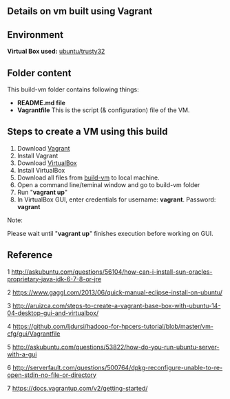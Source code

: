 Details on vm built using Vagrant
------

Environment
------
__Virtual Box used:__ [ubuntu/trusty32](https://atlas.hashicorp.com/ubuntu/boxes/trusty32)

Folder content
-----
This build-vm folder contains following things:
- __README.md file__
- __Vagrantfile__
  This is the script (& configuration) file of the VM.


Steps to create a VM using this build
-----

1. Download [Vagrant](https://www.vagrantup.com/)
2. Install Vagrant
3. Download [VirtualBox](https://www.virtualbox.org/wiki/Downloads)
4. Install VirtualBox
5. Download all files from [build-vm](https://github.com/SoftwareEngineeringToolDemos/ICSE-2014-Atlas/tree/master/build-vm) to local machine.
6. Open a command line/teminal window and go to build-vm folder
7. Run "__vagrant up__"
8. In VirtualBox GUI, enter credentials for username: __vagrant__. Password: __vagrant__

Note:

Please wait until "__vagrant up__" finishes execution before working on GUI.


Reference
-----
1 http://askubuntu.com/questions/56104/how-can-i-install-sun-oracles-proprietary-java-jdk-6-7-8-or-jre

2 https://www.gaggl.com/2013/06/quick-manual-eclipse-install-on-ubuntu/

3 http://aruizca.com/steps-to-create-a-vagrant-base-box-with-ubuntu-14-04-desktop-gui-and-virtualbox/

4 https://github.com/ljdursi/hadoop-for-hpcers-tutorial/blob/master/vm-cfg/gui/Vagrantfile

5 http://askubuntu.com/questions/53822/how-do-you-run-ubuntu-server-with-a-gui

6 http://serverfault.com/questions/500764/dpkg-reconfigure-unable-to-re-open-stdin-no-file-or-directory

7 https://docs.vagrantup.com/v2/getting-started/
